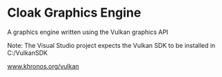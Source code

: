# Cloak Graphics Engine

A graphics engine written using the Vulkan graphics API

Note: The Visual Studio project expects the Vulkan SDK to be installed in C:/VulkanSDK

www.khronos.org/vulkan

